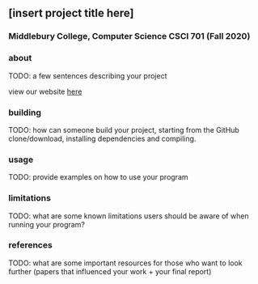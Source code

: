 ## [insert project title here]
### Middlebury College, Computer Science CSCI 701 (Fall 2020)

### about
TODO: a few sentences describing your project

view our website [here](https://dborah123.github.io/MiddTeams/)

### building
TODO: how can someone build your project, starting from the GitHub clone/download, installing dependencies and compiling.

### usage
TODO: provide examples on how to use your program

### limitations
TODO: what are some known limitations users should be aware of when running your program?

### references
TODO: what are some important resources for those who want to look further (papers that influenced your work + your final report)
